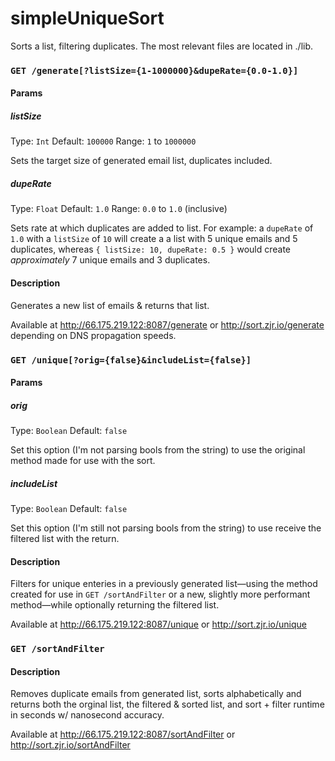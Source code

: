 simpleUniqueSort
===========

Sorts a list, filtering duplicates.  The most relevant files are located in ./lib.

### `GET /generate[?listSize={1-1000000}&dupeRate={0.0-1.0}]`

#### Params

##### listSize
Type: `Int`
Default: `100000`
Range: `1` to `1000000`

Sets the target size of generated email list, duplicates included.

##### dupeRate
Type: `Float`
Default: `1.0`
Range: `0.0` to `1.0` (inclusive)

Sets rate at which duplicates are added to list.  For example: a `dupeRate`
of `1.0` with a `listSize` of `10` will create a a list with 5 unique emails and
5 duplicates, whereas `{ listSize: 10, dupeRate: 0.5 }` would create
*approximately* 7 unique emails and 3 duplicates.

#### Description

Generates a new list of emails & returns that list.

Available at http://66.175.219.122:8087/generate or http://sort.zjr.io/generate depending on DNS propagation speeds.

### `GET /unique[?orig={false}&includeList={false}]`

#### Params

##### orig
Type: `Boolean`
Default: `false`

Set this option (I'm not parsing bools from the string) to use the original
method made for use with the sort.

##### includeList
Type: `Boolean`
Default: `false`

Set this option (I'm still not parsing bools from the string) to use receive the
filtered list with the return.

#### Description

Filters for unique enteries in a previously generated list—using the
method created for use in `GET /sortAndFilter` or a new, slightly more
performant method—while optionally returning the filtered list.

Available at http://66.175.219.122:8087/unique or http://sort.zjr.io/unique

### `GET /sortAndFilter`

#### Description

Removes duplicate emails from generated list, sorts alphabetically and
returns both the orginal list, the filtered & sorted list, and sort + filter
runtime in seconds w/ nanosecond accuracy.

Available at http://66.175.219.122:8087/sortAndFilter or http://sort.zjr.io/sortAndFilter
